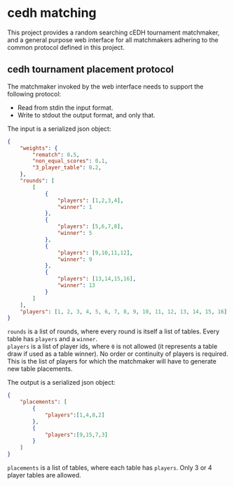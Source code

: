 # cedh matching

This project provides a random searching cEDH tournament matchmaker, and a general purpose web interface for all matchmakers adhering to the common protocol defined in this project.

## cedh tournament placement protocol
The matchmaker invoked by the web interface needs to support the following protocol:
* Read from stdin the input format.
* Write to stdout the output format, and only that.

The input is a serialized json object:
```json
{
    "weights": {
        "rematch": 0.5,
        "non_equal_scores": 0.1,
        "3_player_table": 0.2,
    },
    "rounds": [
        [
            {
                "players": [1,2,3,4],
                "winner": 1
            },
            {
                "players": [5,6,7,8],
                "winner": 5
            },
            {
                "players": [9,10,11,12],
                "winner": 9
            },
            {
                "players": [13,14,15,16],
                "winner": 13
            }
        ]
    ],
    "players": [1, 2, 3, 4, 5, 6, 7, 8, 9, 10, 11, 12, 13, 14, 15, 16]
}
```
`rounds` is a list of rounds, where every round is itself a list of tables. Every table has `players` and a `winner`.  
`players` is a list of player ids, where `0` is not allowed (it represents a table draw if used as a table winner). No order or continuity of players is required. This is the list of players for which the matchmaker will have to generate new table placements.

The output is a serialized json object:
```json
{
    "placements": [
        {
            "players":[1,4,8,2]
        },
        {
            "players":[9,15,7,3]
        }
    ]
}
```
`placements` is a list of tables, where each table has `players`. Only 3 or 4 player tables are allowed.
